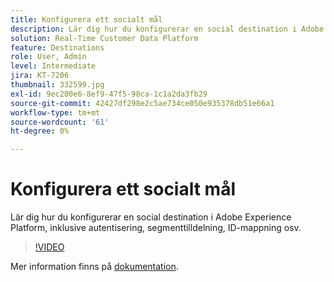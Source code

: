```yaml
---
title: Konfigurera ett socialt mål
description: Lär dig hur du konfigurerar en social destination i Adobe Experience Platform, inklusive autentisering, segmenttilldelning, ID-mappning osv.
solution: Real-Time Customer Data Platform
feature: Destinations
role: User, Admin
level: Intermediate
jira: KT-7206
thumbnail: 332599.jpg
exl-id: 9ec200e6-8ef9-47f5-98ca-1c1a2da3fb29
source-git-commit: 42427df298e2c5ae734ce050e935378db51e66a1
workflow-type: tm+mt
source-wordcount: '61'
ht-degree: 0%

---
```


# Konfigurera ett socialt mål

Lär dig hur du konfigurerar en social destination i Adobe Experience Platform, inklusive autentisering, segmenttilldelning, ID-mappning osv.

>[!VIDEO](https://video.tv.adobe.com/v/332599/?quality=12&learn=on)

Mer information finns på [dokumentation](https://experienceleague.adobe.com/docs/experience-platform/destinations/catalog/social/overview.html).
